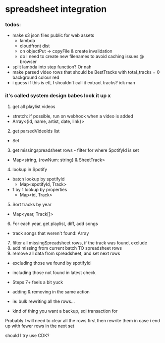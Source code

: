 # spreadsheet integration

### todos:
- make s3 json files public for web assets
  - lambda
  - cloudfront dist
  - on objectPut -> copyFile & create invalidation
  - do I need to create new filenames to avoid caching issues @ browser
- split lambda into step function? Or nah
- make parsed video rows that should be BestTracks with total_tracks = 0 background colour red
- i guess if this is etl, I shouldn't call it extract tracks? idk man


### it's called system design babes look it up x
1. get all playlist videos
  - stretch: if possible, run on webhook when a video is added
  - Array<{id, name, artist, date, link}>
2. get parsedVideoIds list
  - Set<string>
3. get missingspreadsheet rows - filter for where SpotifyId is set
  - Map<string, {rowNum: string} & SheetTrack>
4. lookup in Spotify
  - batch lookup by spotifyId
    - Map<spotifyId, Track>
  - 1 by 1 lookup by properties
    - Map<id, Track>
5. Sort tracks by year
  - Map<year, Track[]>
6. For each year, get playlist, diff, add songs
  - track songs that weren't found: Array<Track>
7. filter all missingSpreadsheet rows, if the track was found, exclude
8. add missing from current batch TO spreadsheet rows
9. remove all data from spreadsheet, and set next rows
  - excluding those we found by spotifyId
  - including those not found in latest check

- Steps 7+ feels a bit yuck
- adding & removing in the same action
- ie: bulk rewriting all the rows...
- kind of thing you want a backup, sql transaction for

Probably I will need to clear all the rows first
then rewrite them
in case i end up with fewer rows in the next set

should I try use CDK?